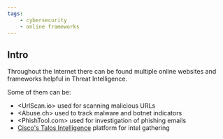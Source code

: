 ```yaml
---
tags:
    - cybersecurity
    - online frameworks
---
```


## Intro
Throughout the Internet there can be found multiple online websites and frameworks helpful in Threat Intelligence.

Some of them can be:
- <UrlScan.io> used for scanning malicious URLs
- <Abuse.ch> used to track malware and botnet indicators
- <PhishTool.com> used for investigation of phishing emails
- [Cisco's Talos Intelligence](https://www.talosintelligence.com) platform for intel gathering